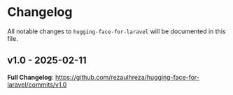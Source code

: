 # Changelog

All notable changes to `hugging-face-for-laravel` will be documented in this file.

## v1.0 - 2025-02-11

**Full Changelog**: https://github.com/rezaulhreza/hugging-face-for-laravel/commits/v1.0
